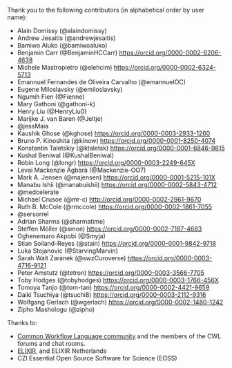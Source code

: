 Thank you to the following contributors (in alphabetical order by user name):
* Alain Domissy (@alaindomissy)
* Andrew Jesaitis (@andrewjesaitis)
* Bamiwo Aluko (@bamiwoaluko)
* Benjamin Carr (@BenjaminHCCarr) <https://orcid.org/0000-0002-6206-4638>
* Michele Mastropietro (@elehcim) <https://orcid.org/0000-0002-6324-5713>
* Emannuel Fernandes de Oliveira Carvalho (@emannuelOC)
* Eugene Miloslavsky (@emiloslavsky)
* Ngumih Fien (@Fienne)
* Mary Gathoni (@gathoni-k)
* Henry Liu (@HenryLiu0)
* Marijke J. van Baren (@Jeltje)
* @jessMaia
* Kaushik Ghose (@kghose) <https://orcid.org/0000-0003-2933-1260>
* Bruno P. Kinoshita (@kinow) <https://orcid.org/0000-0001-8250-4074>
* Konstantin Taletskiy (@ktaletsk) <https://orcid.org/0000-0001-6846-9815>
* Kushal Beniwal (@KushalBeniwal)
* Robin Long (@longr) <https://orcid.org/0000-0003-2249-645X>
* Levai Mackenzie Ágbàrà (@Mackenzie-OO7)
* Mark A. Jensen  (@majensen) <https://orcid.org/0000-0001-5215-101X>
* Manabu Ishii (@manabuishii) <https://orcid.org/0000-0002-5843-4712>
* @medcelerate
* Michael Crusoe (@mr-c) <http://orcid.org/0000-0002-2961-9670>
* Ruth B. McCole  (@rmccole) <https://orcid.org/0000-0002-1861-7055>
* @sersorrel
* Adrian Sharma (@sharmatime)
* Steffen Möller (@smoe) https://orcid.org/0000-0002-7187-4683
* Oghenemaro Akpobi (@Smyja)
* Stian Soiland-Reyes (@stain) <https://orcid.org/0000-0001-9842-9718>
* Luka Stojanovic (@StarvingMarvin)
* Sarah Wait Zaranek (@swzCuroverse) https://orcid.org/0000-0003-4716-9121
* Peter Amstutz (@tetron) <https://orcid.org/0000-0003-3566-7705>
* Toby Hodges (@tobyhodges) <https://orcid.org/0000-0003-1766-456X>
* Tomoya Tanjo (@tom-tan) <https://orcid.org/0000-0002-4421-9659>
* Daiki Tsuchiya (@tsuchi8) <https://orcid.org/0000-0003-2112-9316>
* Wolfgang Gerlach (@wgerlach) <https://orcid.org/0000-0002-1480-1242>
* Zipho Mashologu (@zipho)

Thanks to:
* [Common Workflow Language community](https://www.commonwl.org/community/)
  and the members of the CWL forums and chat rooms.
* [ELIXIR](https://elixir-europe.org/), and ELIXIR Netherlands
* CZI Essential Open Source Software for Science (EOSS)
